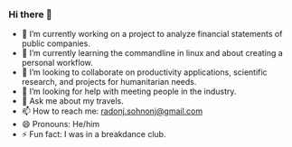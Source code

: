 ### Hi there 👋

- 🔭 I’m currently working on a project to analyze financial statements of public companies. 
- 🌱 I’m currently learning the commandline in linux and about creating a personal workflow. 
- 👯 I’m looking to collaborate on productivity applications, scientific research, and projects for humanitarian needs. 
- 🤔 I’m looking for help with meeting people in the industry. 
- 💬 Ask me about my travels. 
- 📫 How to reach me: radonj.sohnonj@gmail.com
- 😄 Pronouns: He/him
- ⚡ Fun fact: I was in a breakdance club. 

